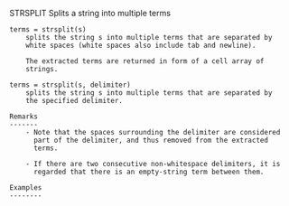  STRSPLIT Splits a string into multiple terms
 
    terms = strsplit(s)
        splits the string s into multiple terms that are separated by
        white spaces (white spaces also include tab and newline).
 
        The extracted terms are returned in form of a cell array of
        strings.
 
    terms = strsplit(s, delimiter)
        splits the string s into multiple terms that are separated by
        the specified delimiter. 
    
    Remarks
    -------
        - Note that the spaces surrounding the delimiter are considered
          part of the delimiter, and thus removed from the extracted
          terms.
 
        - If there are two consecutive non-whitespace delimiters, it is
          regarded that there is an empty-string term between them.         
 
    Examples
    --------
        